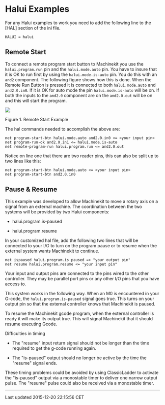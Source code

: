 Halui Examples
==============

For any Halui examples to work you need to add the following line to the \[HAL\] section of the ini file.

    HALUI = halui

Remote Start
------------

To connect a remote program start button to Machinekit you use the `halui.program.run` pin and the `halui.mode.auto` pin. You have to insure that it is OK to run first by using the `halui.mode.is-auto` pin. You do this with an `and2` component. The following figure shows how this is done. When the Remote Run Button is pressed it is connected to both `halui.mode.auto` and `and2.0.in0`. If it is OK for auto mode the pin `halui.mode.is-auto` will be on. If both the inputs to the `and2.0` component are on the `and2.0.out` will be on and this will start the program.

![](images/remote-start.png)

Figure 1. Remote Start Example

The hal commands needed to accomplish the above are:

    net program-start-btn halui.mode.auto and2.0.in0 <= <your input pin>
    net program-run-ok and2.0.in1 <= halui.mode.is-auto
    net remote-program-run halui.program.run <= and2.0.out

Notice on line one that there are two reader pins, this can also be split up to two lines like this:

    net program-start-btn halui.mode.auto <= <your input pin>
    net program-start-btn and2.0.in0

Pause & Resume
--------------

This example was developed to allow Machinekit to move a rotary axis on a signal from an external machine. The coordination between the two systems will be provided by two Halui components:

-   halui.program.is-paused

-   halui.program.resume

In your customized hal file, add the following two lines that will be connected to your I/O to turn on the program pause or to resume when the external system wants Machinekit to continue.

    net ispaused halui.program.is paused => "your output pin"
    net resume halui.program.resume <= "your input pin"

Your input and output pins are connected to the pins wired to the other controller. They may be parallel port pins or any other I/O pins that you have access to.

This system works in the following way. When an M0 is encountered in your G-code, the `halui.program.is-paused` signal goes true. This turns on your output pin so that the external controller knows that Machinekit is paused.

To resume the Machinekit gcode program, when the external controller is ready it will make its output true. This will signal Machinekit that it should resume executing Gcode.

Difficulties in timing

-   The "resume" input return signal should not be longer than the time required to get the g-code running again.

-   The "is-paused" output should no longer be active by the time the "resume" signal ends.

These timing problems could be avoided by using ClassicLadder to activate the "is-paused" output via a monostable timer to deliver one narrow output pulse. The "resume" pulse could also be received via a monostable timer.

------------------------------------------------------------------------

Last updated 2015-12-20 22:15:56 CET


